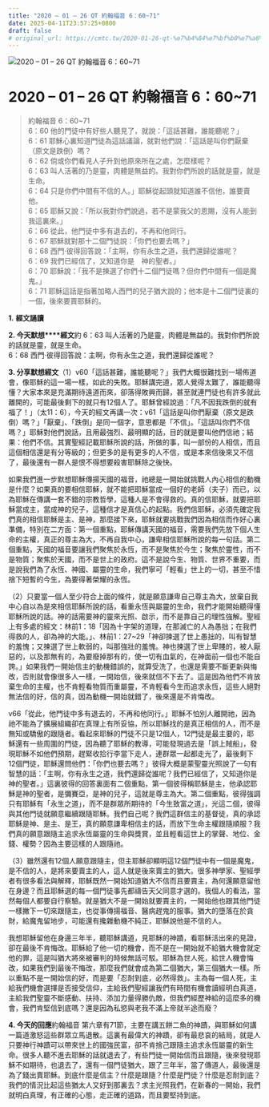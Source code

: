 ```yaml
---
title: "2020 – 01 – 26 QT 約翰福音 6：60~71"
date: 2025-04-11T23:57:25+0800
draft: false
# original_url: https://cmtc.tw/2020-01-26-qt-%e7%b4%84%e7%bf%b0%e7%a6%8f%e9%9f%b3-6%ef%bc%9a6071
---
```


![2020 – 01 – 26 QT 約翰福音 6：60~71](/images/qt.jpg   "2020 – 01 – 26 QT 約翰福音 6：60~71")

# 2020 – 01 – 26 QT 約翰福音 6：60~71

> 約翰福音 6：60~71  
> 6：60 他的門徒中有好些人聽見了，就說：「這話甚難，誰能聽呢？」  
> 6：61 耶穌心裏知道門徒為這話議論，就對他們說：「這話是叫你們厭棄（原文是跌倒）嗎？  
> 6：62 倘或你們看見人子升到他原來所在之處，怎麼樣呢？  
> 6：63 叫人活著的乃是靈，肉體是無益的。我對你們所說的話就是靈，就是生命。  
> 6：64 只是你們中間有不信的人。」耶穌從起頭就知道誰不信他，誰要賣他。  
> 6：65 耶穌又說：「所以我對你們說過，若不是蒙我父的恩賜，沒有人能到我這裏來。」  
> 6：66 從此，他門徒中多有退去的，不再和他同行。  
> 6：67 耶穌就對那十二個門徒說：「你們也要去嗎？」  
> 6：68 西門‧彼得回答說：「主啊，你有永生之道，我們還歸從誰呢？  
> 6：69 我們已經信了，又知道你是　神的聖者。」  
> 6：70 耶穌說：「我不是揀選了你們十二個門徒嗎？但你們中間有一個是魔鬼。」  
> 6：71 耶穌這話是指著加略人西門的兒子猶大說的；他本是十二個門徒裏的一個，後來要賣耶穌的。

**1.** **經文誦讀**

**2. 今天默想****經文**約 6：63 叫人活著的乃是靈，肉體是無益的。我對你們所說的話就是靈，就是生命。  
6：68 西門‧彼得回答說：主啊，你有永生之道，我們還歸從誰呢？

**3. 分享默想經文**（1）v60「這話甚難，誰能聽呢？」我們大概很難找到一場佈道會，像耶穌的這一場一樣，如此的失敗。耶穌講完道，眾人覺得太難了，誰能聽得懂？大家本來是充滿期待遠道而來，卻落得敗興而歸，甚至就連門徒也有許多就此離開的，可能最後剩下的就只有12個人了。耶穌曾經說過：「凡不因我跌倒的就有福了！」（太11：6），今天的經文再講一次：v61「這話是叫你們厭棄（原文是跌倒）嗎？」「厭棄」、「跌倒」是同一個字，意思都是「不信」。「這話叫你們不信嗎？」耶穌對他們說話，且用最強烈、最明顯的話，目的就是要叫他們信祂；結果：他們不信。其實聖經記載耶穌所說的話，所做的事，叫一部份的人相信，而且這個相信還是有分等級的；但更多的是有更多的人不信，或是本來信後來又不信了，最後還有一群人是恨不得想要殺害耶穌除之後快。

如果我們進一步默想耶穌傳揚天國的福音，祂總是一開始就挑戰人內心相信的動機是什麼？如果真的要相信耶穌，就不能把耶穌當成一個好的老師（夫子）而已，以為耶穌在傳講一套不錯的宗教哲學，這種人是不會得救的。真的信耶穌，就要把耶穌當成主，當成神的兒子，這種信才是真信心的起點。我們信耶穌，必須先確定我們真的相信耶穌是主、是神，那麼接下來，耶穌就要挑戰我們因為相信而作好心裏準備，特別在二方面：第一個重點，耶穌傳講天國的福音，需要我們先放下個人生命的主權，真正的尊主為大，不再自我中心，謙卑相信耶穌所說的每一句話。第二個重點，天國的福音要讓我們聚焦於永恆，而不是聚焦於今生；聚焦於靈性，而不是物質；聚焦於天國，而不是世上的政府。這不是說今生、物質、世界不重要，而是說我們為了永恆、神國、屬靈的生命，我們寧可「輕看」世上的一切，甚至不惜捨下短暫的今生，為要得著榮耀的永恆。

（2）只要當一個人至少符合上面的條件，就是願意謙卑自己尊主為大，放棄自我中心自以為是來相信耶穌所說的話，看重永恆與屬靈的生命，我們才能開始聽得懂耶穌所說的話。神的話需要神的靈來光照、啟示，而不是靠自己的理性強解。聖經上有多處的經文：林前1：18「因為十字架的道理，在那滅亡的人為愚拙；在我們得救的人，卻為神的大能。」、林前1：27~29「神卻揀選了世上愚拙的，叫有智慧的羞愧；又揀選了世上軟弱的，叫那強壯的羞愧。神也揀選了世上卑賤的，被人厭惡的，以及那無有的，為要廢掉那有的，使一切有血氣的，在神面前一個也不能自誇。」如果我們一開始信主的動機錯誤的，就算受洗了，也還是需要不斷更新與悔改，否則就會像很多人一樣，一開始信，後來就信不下去了。這是因為他們不肯放棄生命的主權，也不肯輕看物質而重屬靈，不肯輕看今生而追求永恆，這些人絕對無法信的好，信的真，因為動機一開始就錯了，後來還是不肯悔改。

v66「從此，他門徒中多有退去的，不再和他同行。」耶穌不怕別人離開祂，因為祂不能為了擴展組織卻在真理上有所妥協，所以耶穌找的是真正相信的人，而不是無知或驕傲的跟隨者。看起來耶穌的門徒不只是12個人，12門徒是最主要的，耶穌還有一些周圍的門徒，因為聽了耶穌的教導，可能發現過去是「誤上賊船」，發現耶穌不如他們預期，趕緊收拾行李當下走人，連群眾一起都走光了，最後剩下12個門徒，耶穌還問他們：「你們也要去嗎？」彼得大概是蒙聖靈光照說了一句有智慧的話：「主啊，你有永生之道，我們還歸從誰呢？我們已經信了，又知道你是　神的聖者。」這裏彼得的回答裏面有二個重點，第一個彼得稱耶穌是主，他承認耶穌是神的聖者，是彌賽亞，是神的兒子，這就是尊主為大。第二個重點，彼得強調只有耶穌有「永生之道」，而不是群眾所期待的「今生致富之道」，光這二個，彼得與其他門徒就願意繼續跟隨耶穌。我們自己呢？我們這群信主的基督徒，真的承認耶穌是神、是主、是王，真的願意謙卑相信主的話，而放下生命主權跟隨順服？我們真的願意跟隨主追求永恆屬靈的生命與獎賞，並且輕看這世上的掌聲、地位、金錢、權勢？因為主要這樣的人跟隨祂。

（3）雖然還有12個人願意跟隨主，但主耶穌卻顯明這12個門徒中有一個是魔鬼，是不信的人，是將來要賣主的人，這人就是後來賣主的猶大。很多神學家、聖經學者有很多看法與解釋，耶穌既然一開始知道猶大不信而且要賣主，為何還願意留他在身邊？而且耶穌選的每一個門徒事先都禱告天父同意才選的。我個人的看法，當然每個人都要自行察驗。就是猶大不是一開始就要賣主的，一開始他也跟其他門徒一樣撇下一切來跟隨主，也從事傳揚福音、醫病趕鬼的服事。猶大的墮落在於貪財，給魔鬼留地步，可能還有攙雜動機不純正，耶穌說他是不信的人。

我想耶穌留他在身邊三年半，聽耶穌講道，見耶穌的神蹟，看耶穌活出來的見證，卻在最後不肯悔改。耶穌給了他一切的機會，而不是在一開始就不給猶大機會就定他的罪，這是叫猶大將來被審判的時候無話可駁。耶穌為世人死，給世人機會悔改，如果我們到最後不悔改，那麼我們就會成為第二個猶大，第三個猶大一樣。所以重點不是一開始信的好，而是要「忍耐到底，必然得救」。主為每一個人死，主給我們機會選擇是否接受信仰，主給我們聖經讓我們有時間有機會讀經明白真道，主給我們聖靈不斷感動、扶持、添加力量得勝仇敵，但我們經歷神給的這麼多的機會，我們肯堅信到底嗎？還是因為私慾與老我不滿上帝就半途而廢？

**4. 今天的回應**約翰福音 第六章有71節，主要在講五餅二魚的神蹟，與耶穌如何講一篇道激怒這些群眾立馬退散。這裏有最偉大的神蹟，卻有最悲哀的結局，就是人只要神行神蹟可以帶來世上的國強民富，卻不肯捨己跟隨主追求永恆屬靈的新生命。很多人聽不進去耶穌的話就退去了，有些門徒一開始信而且跟隨，後來發現耶穌不如期待，也退去了，還有一個門徒猶大，跟了三年半，當了傳道人，最後還是為了錢出賣耶穌。到底什麼是信主？什麼是跟隨？什麼是門徒？什麼是忍耐到底？我們的情況比起這些猶太人又好到那裏去？求主光照我們，在新春的一開始，我們就明白真理，有正確的心態，走正確的道路，而且要堅持到底。